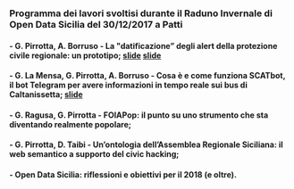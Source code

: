 ### Programma dei lavori svoltisi durante il Raduno Invernale di Open Data Sicilia del 30/12/2017 a Patti

#### - G. Pirrotta, A. Borruso - La "datificazione” degli alert della protezione civile regionale: un prototipo; <a href="./presentazioni/La_datificazione_degli_alert_della_protezione_civile_regionale.pdf" target="_blank"><b>slide</b></a> <a href="./presentazioni/allerta-previsione-protezione-civile.pdf" target="_blank"><b>slide</b></a>

#### - G. La Mensa, G. Pirrotta, A. Borruso - Cosa è e come funziona SCATbot, il bot Telegram per avere informazioni in tempo reale sui bus di Caltanissetta; <a href="./presentazioni/scat.pdf" target="_blank"><b>slide</b></a>

#### - G. Ragusa, G. Pirrotta - FOIAPop: il punto su uno strumento che sta diventando realmente popolare;

#### - G. Pirrotta, D. Taibi - Un’ontologia dell’Assemblea Regionale Siciliana: il web semantico a supporto del civic hacking;

#### - Open Data Sicilia: riflessioni e obiettivi per il 2018 (e oltre).
